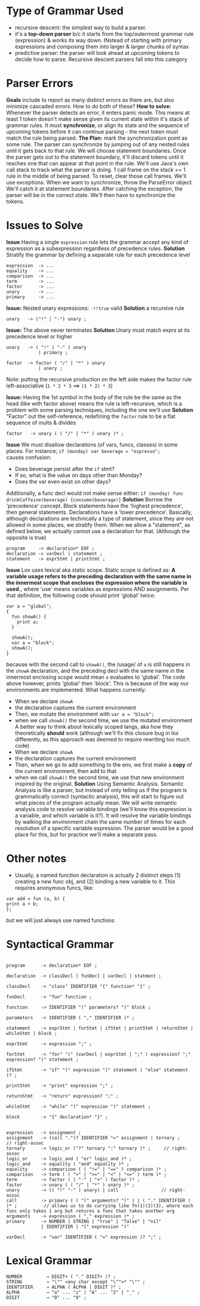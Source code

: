 # Type of Grammar Used
- recursive descent: the simplest way to build a parser. 
- it's a **top-down parser** b/c it starts from the top/outermost grammar rule (expression) & works its way down. INstead of starting with primary expressions and composing them into larger & larger chunks of syntax
- predictive parser: the parser will look ahead at upcoming tokens to decide how to parse. Recursive descent parsers fall into this category

# Parser Errors
**Goals** include to report as many distinct errors as there are, but also minimize cascaded errors. How to do both of these? 
**How to solve:** Whenever the parser detects an error, it enters panic mode. This means at least 1 token doesn't make sense given its current state within it's stack of grammar rules. It must **synchronize**, or align its state and the sequence of upcoming tokens before it can continue parsing - the next token must match the rule being parsed. 
**The Plan:** mark the synchronization point as some rule. The parser can synchronize by jumping out of any nested rules until it gets back to that rule. We will choose statement boundaries. Once the parser gets out to the statement boundary, it'll discard tokens until it reaches one that can appear at that point in the rule. We'll use Java's own call stack to track what the parser is doing. 1 call frame on the stack == 1 rule in the middle of being parsed. To reset, clear those call frames. We'll use exceptions. When we want to synchronize, throw the ParseError object. We'll catch it at statement boundaries. After catching the exception, the parser will be in the correct state. We'll then have to synchronize the tokens.


# Issues to Solve
**Issue** Having a single `expression` rule lets the grammar accept any kind of expression as a subexpression regardless of precedence rules. 
**Solution** Stratify the grammar by defining a separate rule for each precedence level
```
expression  -> ...
equality    -> ...
comparison  -> ...
term        -> ...
factor      -> ...
unary       -> ...
primary     -> ...
```

**Issue:** Nested unary expressions: `-!!true` valid
**Solution** a recursive rule
```
unary   -> ("!" | "-") unary ;
```

**Issue:** The above never terminates
**Solution** Unary must match exprs at its precedence level or higher
```
unary   -> ( "!" | "-" ) unary 
            | primary ;
            
factor  -> factor ( "/" | "*" ) unary
            | unary ;
```
Note: putting the recursive production on the left side makes the factor rule left-associative (`1 * 2 * 3` ==> `(1 * 2) * 3`)

**Issue:** Having the 1st symbol in the body of the rule be the same as the head (like with factor above) means the rule is left-recursive, which is a problem with some parsing techniques, including the one we'll use
**Solution** "Factor" out the self-reference, redefining the `factor` rule to be a flat sequence of mults & divides
```
factor   -> unary ( ( "/" | "*" ) unary )* ; 
```

**Issue** We must disallow declarations (of vars, funcs, classes) in some places. For instance;
```if (monday) var beverage = "espresso";```  
causes confusion: 
- Does beverage persist after the `if` stmt? 
- If so, what is the value on days other than Monday? 
- Does the var even exist on other days?

Additionally, a func decl would not make sense either:
```if (monday) func drinkCaffeine(beverage) {consume(beverage)}```
**Solution** Borrow the 'precedence' concept. Block statements have the 'highest precedence', then general statements. Declarations have a 'lower precedence'. Basically, although declarations are technically a type of statement, since they are not allowed in some places, we stratify them. When we allow a "statement", as defined below, we actually cannot use a declaration for that. (Although the opposite is true)
``` 
program     -> declaration* EOF ;
declaration -> varDecl | statement ; 
statement   -> exprStmt | printStmt ;
```
**Issue** Lox uses lexical aka static scope. Static scope is defined as: **A variable usage refers to the preceding declaration with the same name in the innermost scope that encloses the expression where the variable is used.**, where 'use' means variables as expressions AND assignments. Per that definition, the following code should print 'global' twice:
```
var a = "global";
{
  fun showA() {
    print a;
  }

  showA();
  var a = "block";
  showA();
}
```
because with the second call to `showA()`, the /usage/ of `a` is still happens in the `showA` declaration, and the preceding decl with the same name in the innermost enclosing scope would mean `a` evaluates to 'global'. The code above however, prints 'global' then 'block'. 
This is because of the way our environments are implemented. 
What happens currently:
- When we declare `showA`
- the declaration captures the current environment 
- Then, we mutate the environment with `var a = "block";`
- when we call `showA()` the second time, we use the mutated environment
A better way to think about lexically scoped langs, aka how they theoretically **should** work (although we'll fix this closure bug in lox differently, as this approach was deemed to require rewriting too much code)
- When we declare `showA`
- the declaration captures the current environment 
- Then, when we go to add something to the env, we first make a **copy** of the current environment, then add to that
- when we call `showA()` the second time, we use that new environment inspired by the original.
**Solution** Using Semantic Analysis. Semantic Analysis is like a parser, but instead of only telling us if the program is grammatically correct (syntactic analysis), this will start to figure out what pieces of the program actually mean. We will write semantic analysis code to resolve variable bindings (we'll know this expression is a variable, and which variable is it?). It will resolve the variable bindings by walking the environment chain the same number of times for each resolution of a specific variable expression. The parser would be a good place for this, but for practice we'll make a separate pass. 

# Other notes
- Usually, a named function declaration is actually 2 distinct steps (1) creating a new func obj, and (2) binding a new variable to it. This requires anonymous funcs, like:
```
var add = fun (a, b) {
print a + b;
};
```
but we will just always use named functions

# Syntactical Grammar
```

program      -> declaration* EOF ;

declaration  -> classDecl | funDecl | varDecl | statment ;

classDecl    -> "class" IDENTIFIER "{" function* "}" ;

funDecl      -> "fun" function ;

function     -> IDENTIFIER "(" parameters? ")" block ;

parameters   -> IDENTIFIER ( "," IDENTIFIER )* ;

statement    -> exprStmt | forStmt | ifStmt | printStmt | returnStmt | whileStmt | block ;

exprStmt     -> expression ";" ;

forStmt      -> "for" "(" (varDecl | exprStmt | ";" ) expression? ";" expression? ")" statement ;

ifStmt       -> "if" "(" expression ")" statement ( "else" statement )? ;

printStmt    -> "print" expression ";" ;

returnStmt   -> "return" expression? ";" ;

whileStmt    -> "while" "(" expression ")" statement ;

block        -> "{" declaration* "}" ;


expression   -> assignment ;
assignment   -> (call ".")? IDENTIFIER "=" assignment | ternary ;        // right-assoc
ternary      -> logic_or ("?" ternary ":" ternary )* ;     // right-assoc
logic_or     -> logic_and ( "or" logic_and )* ;
logic_and    -> equality ( "and" equality )* ;
equality     -> comparison ( ( "!=" | "==" ) comparison )* ; 
comparison   -> term ( ( ">" | ">=" | "<" | "<=" ) term )* ;
term         -> factor ( ( "-" | "+" ) factor )* ;
factor       -> unary ( ( "/" | "*" ) unary )* ;
unary        -> (( "!" "-" ) unary) | call                // right-assoc
call         -> primary ( ( "(" arguments? ")" ) | ( "." IDENTIFIER ) )* ;          // allows us to do currying like fn(1)(2)(3), where each func only takes 1 arg but returns a func that takes another arg
arguments    -> expression ( "," expression )* ;
primary      -> NUMBER | STRING | "true" | "false" | "nil" 
             | IDENTIFIER | "(" expression ")" 
             
varDecl      -> "var" IDENTIFIER ( "=" expression )? ";" ;
```

# Lexical Grammar
```
NUMBER         → DIGIT+ ( "." DIGIT+ )? ;
STRING         → "\"" <any char except "\"">* "\"" ;
IDENTIFIER     → ALPHA ( ALPHA | DIGIT )* ;
ALPHA          → "a" ... "z" | "A" ... "Z" | "_" ;
DIGIT          → "0" ... "9" ;
```
